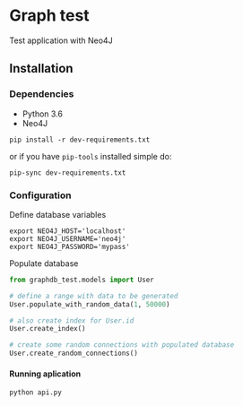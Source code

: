 # Graph test

Test application with Neo4J

## Installation

### Dependencies

* Python 3.6
* Neo4J

```
pip install -r dev-requirements.txt
```
or if you have `pip-tools` installed simple do:
```
pip-sync dev-requirements.txt
```

### Configuration

Define database variables
```
export NEO4J_HOST='localhost'
export NEO4J_USERNAME='neo4j'
export NEO4J_PASSWORD='mypass'
```

Populate database
```python
from graphdb_test.models import User

# define a range with data to be generated
User.populate_with_random_data(1, 50000)

# also create index for User.id
User.create_index()

# create some random connections with populated database
User.create_random_connections()
```

#### Running aplication

```
python api.py
```
